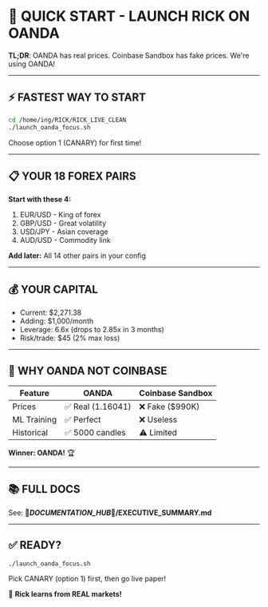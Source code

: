 # 🚀 QUICK START - LAUNCH RICK ON OANDA

**TL;DR**: OANDA has real prices. Coinbase Sandbox has fake prices. We're using OANDA!

---

## ⚡ FASTEST WAY TO START

```bash
cd /home/ing/RICK/RICK_LIVE_CLEAN
./launch_oanda_focus.sh
```

Choose option 1 (CANARY) for first time!

---

## 📋 YOUR 18 FOREX PAIRS

**Start with these 4:**
1. EUR/USD - King of forex
2. GBP/USD - Great volatility  
3. USD/JPY - Asian coverage
4. AUD/USD - Commodity link

**Add later:** All 14 other pairs in your config

---

## 💰 YOUR CAPITAL

- Current: $2,271.38
- Adding: $1,000/month
- Leverage: 6.6x (drops to 2.85x in 3 months)
- Risk/trade: $45 (2% max loss)

---

## 🎯 WHY OANDA NOT COINBASE

| Feature | OANDA | Coinbase Sandbox |
|---------|-------|-----------------|
| Prices | ✅ Real (1.16041) | ❌ Fake ($990K) |
| ML Training | ✅ Perfect | ❌ Useless |
| Historical | ✅ 5000 candles | ⚠️ Limited |

**Winner: OANDA!** 🏆

---

## 📚 FULL DOCS

See: **🔴_DOCUMENTATION_HUB_🔴/EXECUTIVE_SUMMARY.md**

---

## ✅ READY?

```bash
./launch_oanda_focus.sh
```

Pick CANARY (option 1) first, then go live paper!

🚀 **Rick learns from REAL markets!**
